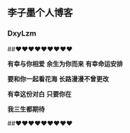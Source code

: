 ## 李子墨个人博客
###  DxyLzm

##❤❤❤❤❤❤❤❤❤

**有幸与你相爱** **余生为你而来** **有幸命运安排**

**要和你一起看花海** **长路漫漫不曾更改**

**有幸这份对白** **只要你在**

**我三生都期待**

##❤❤❤❤❤❤❤❤❤











```markdown

